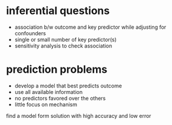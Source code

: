 # inferential questions
* association b/w outcome and key predictor while adjusting for confounders
* single or small number of key predictor(s)
* sensitivity analysis to check association  

# prediction problems
* develop a model that best predicts outcome
* use all available information
* no predictors favored over the others
* little focus on mechanism

find a model form solution with high accuracy and low error